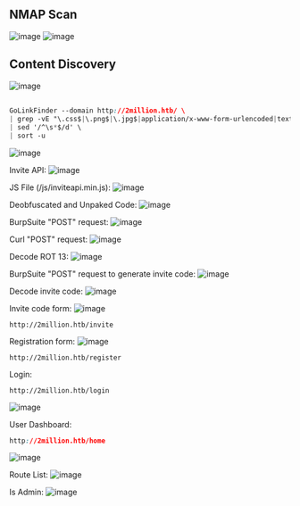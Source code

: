 ## NMAP Scan
![image](https://github.com/karanshergill/Hack-the-Box/assets/83878909/f9b4668c-68c6-4114-b523-0f024af4b1c8)
![image](https://github.com/karanshergill/Hack-the-Box/assets/83878909/e50c6152-3712-4f06-9de5-f57966c064ae)

## Content Discovery
![image](https://github.com/karanshergill/Hack-the-Box/assets/83878909/b8b6ea67-e726-4542-8d83-7bf320db840d)

## 
```CSS
GoLinkFinder --domain http://2million.htb/ \
| grep -vE "\.css$|\.png$|\.jpg$|application/x-www-form-urlencoded|text/xml|text/plain|text/html|text/css|text/png|image/png" \
| sed '/^\s*$/d' \
| sort -u
```
![image](https://github.com/karanshergill/Hack-the-Box/assets/83878909/9b5d3d5e-ecd8-4255-af8c-53593846158a)

Invite API:
![image](https://github.com/karanshergill/Hack-the-Box/assets/83878909/2b716221-48eb-4bb9-8c87-67ff7af3371f)

JS File (/js/inviteapi.min.js):
![image](https://github.com/karanshergill/Hack-the-Box/assets/83878909/ef41489b-d2a3-4252-b23c-3fcd4739c977)

Deobfuscated and Unpaked Code:
![image](https://github.com/karanshergill/Hack-the-Box/assets/83878909/0fd3fd9d-79ec-4ca4-a89f-2f78b421f98c)

BurpSuite "POST" request:
![image](https://github.com/karanshergill/Hack-the-Box/assets/83878909/3f352610-464e-4f7a-9514-2f62704ba7e2)

Curl "POST" request:
![image](https://github.com/karanshergill/Hack-the-Box/assets/83878909/c48c6149-93c9-4cc5-9ea8-a4d59c181718)

Decode ROT 13:
![image](https://github.com/karanshergill/Hack-the-Box/assets/83878909/8d080ae6-7b10-4989-8fbf-1d8c85b2a237)

BurpSuite "POST" request to generate invite code:
![image](https://github.com/karanshergill/Hack-the-Box/assets/83878909/f18d354c-289d-4c75-94b2-d1710998a2dc)

Decode invite code:
![image](https://github.com/karanshergill/Hack-the-Box/assets/83878909/60e33920-c0bc-452c-8507-a963ddca5c51)

Invite code form:
![image](https://github.com/karanshergill/Hack-the-Box/assets/83878909/3de52c84-8f83-459c-b6b8-94b7a8d1db88)
```
http://2million.htb/invite
```
Registration form:
![image](https://github.com/karanshergill/Hack-the-Box/assets/83878909/daff1891-7a13-4c2b-a212-83ed57d52a2f)
```
http://2million.htb/register
```
Login:
```
http://2million.htb/login
```
![image](https://github.com/karanshergill/Hack-the-Box/assets/83878909/87cdd7d9-6597-4b08-9b96-03ae781794cc)

User Dashboard:
```CSS
http://2million.htb/home
```
![image](https://github.com/karanshergill/Hack-the-Box/assets/83878909/4435ad90-cddc-4709-8216-518ddce50685)

Route List:
![image](https://github.com/karanshergill/Hack-the-Box/assets/83878909/2d6341f6-18cd-4304-833f-eab7b10a44c3)

Is Admin:
![image](https://github.com/karanshergill/Hack-the-Box/assets/83878909/b5944855-e079-4028-b290-376f7d2b7cbd)
